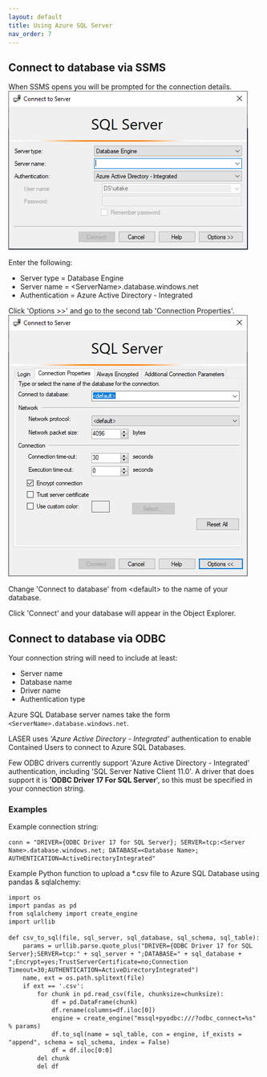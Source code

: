 ```yaml
---
layout: default
title: Using Azure SQL Server
nav_order: 7
---
```


## Connect to database via SSMS

When SSMS opens you will be prompted for the connection details.   
![ssms_connect_to_server_1.png](./images/using_azure_sql_database/ssms_connect_to_server_1.png)

Enter the following:
- Server type = Database Engine
- Server name = \<ServerName>.database.windows.net
- Authentication = Azure Active Directory - Integrated

Click 'Options >>' and go to the second tab 'Connection Properties'.  
![ssms_connect_to_server_2.png](./images/using_azure_sql_database/ssms_connect_to_server_2.png)

Change 'Connect to database' from \<default> to the name of your database.

Click 'Connect' and your database will appear in the Object Explorer.

## Connect to database via ODBC

Your connection string will need to include at least:  
- Server name
- Database name
- Driver name 
- Authentication type

Azure SQL Database server names take the form `<ServerName>.database.windows.net`.

LASER uses _'Azure Active Directory - Integrated'_ authentication to enable Contained Users to connect to Azure SQL Databases.

Few ODBC drivers currently support 'Azure Active Directory - Integrated' authentication, including 'SQL Server Native Client 11.0'. A driver that does support it is '**ODBC Driver 17 For SQL Server**', so this must be specified in your connection string.

### Examples

Example connection string: 
```
conn = "DRIVER={ODBC Driver 17 for SQL Server}; SERVER=tcp:<Server Name>.database.windows.net; DATABASE=<Database Name>; AUTHENTICATION=ActiveDirectoryIntegrated"
```

Example Python function to upload a *.csv file to Azure SQL Database using pandas & sqlalchemy:  

```
import os
import pandas as pd
from sqlalchemy import create_engine
import urllib

def csv_to_sql(file, sql_server, sql_database, sql_schema, sql_table):
    params = urllib.parse.quote_plus("DRIVER={ODBC Driver 17 for SQL Server};SERVER=tcp:" + sql_server + ";DATABASE=" + sql_database + ";Encrypt=yes;TrustServerCertificate=no;Connection Timeout=30;AUTHENTICATION=ActiveDirectoryIntegrated")
    name, ext = os.path.splitext(file)
    if ext == '.csv': 
        for chunk in pd.read_csv(file, chunksize=chunksize):
            df = pd.DataFrame(chunk)
            df.rename(columns=df.iloc[0])
            engine = create_engine("mssql+pyodbc:///?odbc_connect=%s" % params)
            df.to_sql(name = sql_table, con = engine, if_exists = "append", schema = sql_schema, index = False)
            df = df.iloc[0:0]
        del chunk
        del df
```
